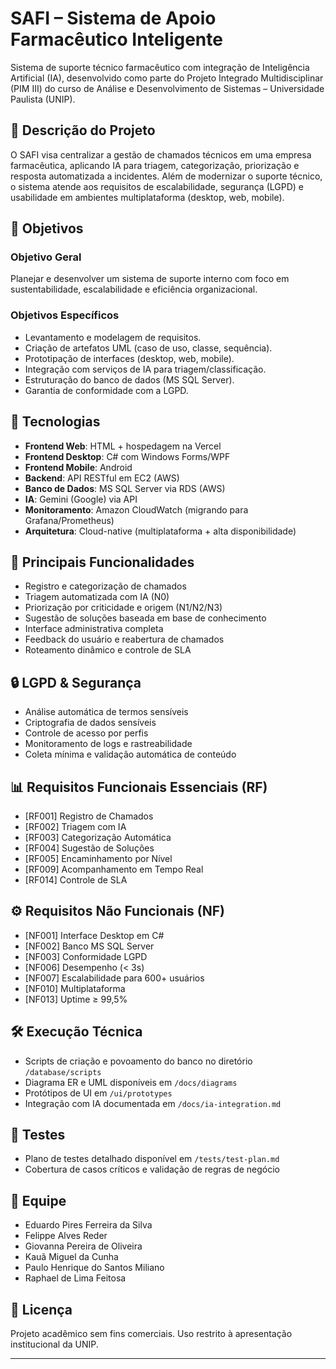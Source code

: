 # SAFI – Sistema de Apoio Farmacêutico Inteligente

Sistema de suporte técnico farmacêutico com integração de Inteligência Artificial (IA), desenvolvido como parte do Projeto Integrado Multidisciplinar (PIM III) do curso de Análise e Desenvolvimento de Sistemas – Universidade Paulista (UNIP).

## 📌 Descrição do Projeto

O SAFI visa centralizar a gestão de chamados técnicos em uma empresa farmacêutica, aplicando IA para triagem, categorização, priorização e resposta automatizada a incidentes. Além de modernizar o suporte técnico, o sistema atende aos requisitos de escalabilidade, segurança (LGPD) e usabilidade em ambientes multiplataforma (desktop, web, mobile).

## 🎯 Objetivos

### Objetivo Geral
Planejar e desenvolver um sistema de suporte interno com foco em sustentabilidade, escalabilidade e eficiência organizacional.

### Objetivos Específicos
- Levantamento e modelagem de requisitos.
- Criação de artefatos UML (caso de uso, classe, sequência).
- Prototipação de interfaces (desktop, web, mobile).
- Integração com serviços de IA para triagem/classificação.
- Estruturação do banco de dados (MS SQL Server).
- Garantia de conformidade com a LGPD.

## 🧠 Tecnologias

- **Frontend Web**: HTML + hospedagem na Vercel
- **Frontend Desktop**: C# com Windows Forms/WPF
- **Frontend Mobile**: Android
- **Backend**: API RESTful em EC2 (AWS)
- **Banco de Dados**: MS SQL Server via RDS (AWS)
- **IA**: Gemini (Google) via API
- **Monitoramento**: Amazon CloudWatch (migrando para Grafana/Prometheus)
- **Arquitetura**: Cloud-native (multiplataforma + alta disponibilidade)

## 🧱 Principais Funcionalidades

- Registro e categorização de chamados
- Triagem automatizada com IA (N0)
- Priorização por criticidade e origem (N1/N2/N3)
- Sugestão de soluções baseada em base de conhecimento
- Interface administrativa completa
- Feedback do usuário e reabertura de chamados
- Roteamento dinâmico e controle de SLA

## 🔒 LGPD & Segurança

- Análise automática de termos sensíveis
- Criptografia de dados sensíveis
- Controle de acesso por perfis
- Monitoramento de logs e rastreabilidade
- Coleta mínima e validação automática de conteúdo

## 📊 Requisitos Funcionais Essenciais (RF)

- [RF001] Registro de Chamados
- [RF002] Triagem com IA
- [RF003] Categorização Automática
- [RF004] Sugestão de Soluções
- [RF005] Encaminhamento por Nível
- [RF009] Acompanhamento em Tempo Real
- [RF014] Controle de SLA

## ⚙️ Requisitos Não Funcionais (NF)

- [NF001] Interface Desktop em C#
- [NF002] Banco MS SQL Server
- [NF003] Conformidade LGPD
- [NF006] Desempenho (< 3s)
- [NF007] Escalabilidade para 600+ usuários
- [NF010] Multiplataforma
- [NF013] Uptime ≥ 99,5%

## 🛠️ Execução Técnica

- Scripts de criação e povoamento do banco no diretório `/database/scripts`
- Diagrama ER e UML disponíveis em `/docs/diagrams`
- Protótipos de UI em `/ui/prototypes`
- Integração com IA documentada em `/docs/ia-integration.md`

## 🧪 Testes

- Plano de testes detalhado disponível em `/tests/test-plan.md`
- Cobertura de casos críticos e validação de regras de negócio

## 👥 Equipe

- Eduardo Pires Ferreira da Silva
- Felippe Alves Reder
- Giovanna Pereira de Oliveira
- Kauã Miguel da Cunha
- Paulo Henrique do Santos Miliano
- Raphael de Lima Feitosa

## 📄 Licença

Projeto acadêmico sem fins comerciais. Uso restrito à apresentação institucional da UNIP.

---

